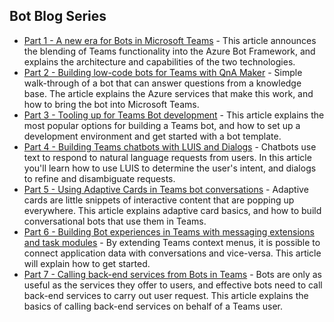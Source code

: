 ## Bot Blog Series

* [Part 1 - A new era for Bots in Microsoft Teams](010-ANewBotEra.md) - This article announces the blending of Teams functionality into the Azure Bot Framework, and explains the architecture and capabilities of the two technologies.
* [Part 2 - Building low-code bots for Teams with QnA Maker](020-BuildingLowCodeQnABots.md) - Simple walk-through of a bot that can answer questions from a knowledge base. The article explains the Azure services that make this work, and how to bring the bot into Microsoft Teams.
* [Part 3 - Tooling up for Teams Bot development](030-ToolingUpForTeamsBots.md) - This article explains the most popular options for building a Teams bot, and how to set up a development environment and get started with a bot template.
* [Part 4 - Building Teams chatbots with LUIS and Dialogs](040-BuildingTeamsDialogs.md) - Chatbots use text to respond to natural language requests from users. In this article you'll learn how to use LUIS to determine the user's intent, and dialogs to refine and disambiguate requests.
* [Part 5 - Using Adaptive Cards in Teams bot conversations](050-AdaptiveCardConversations.md) - Adaptive cards are little snippets of interactive content that are popping up everywhere. This article explains adaptive card basics, and how to build conversational bots that use them in Teams.
* [Part 6 - Building Bot experiences in Teams with messaging extensions and task modules](060-MessagingExtensionsTaskModules.md) - By extending Teams context menus, it is possible to connect application data with conversations and vice-versa. This article will explain how to get started.
* [Part 7 - Calling back-end services from Bots in Teams](070-CallingBackEndServices.md
) - Bots are only as useful as the services they offer to users, and effective bots need to call back-end services to carry out user request. This article explains the basics of calling back-end services on behalf of a Teams user.